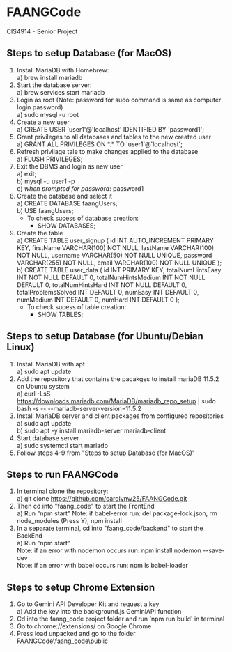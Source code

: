 # FAANGCode
CIS4914 - Senior Project

## Steps to setup Database (for MacOS)
1. Install MariaDB with Homebrew:<br/>
   a) brew install mariadb
2. Start the database server:<br/>
   a) brew services start mariadb
3. Login as root (Note: password for sudo command is same as computer login password)<br/>
   a) sudo mysql -u root
4. Create a new user<br/>
   a) CREATE USER 'user1'@'localhost' IDENTIFIED BY 'password1';
5. Grant privileges to all databases and tables to the new created user<br/>
   a) GRANT ALL PRIVILEGES ON \*.\* TO 'user1'@'localhost';
6. Refresh privilage tale to make changes applied to the database<br/>
   a) FLUSH PRIVILEGES;
7. Exit the DBMS and login as new user<br/>
   a) exit;<br/>
   b) mysql -u user1 -p<br/>
   c) *when prompted for password*: password1
8. Create the database and select it<br/>
   a) CREATE DATABASE faangUsers;<br/>
   b) USE faangUsers;
      - To check sucess of database creation:<br/>
         - SHOW DATABASES;<br/>
10. Create the table<br/>
    a) CREATE TABLE user_signup (
    id INT AUTO_INCREMENT PRIMARY KEY, 
    firstName VARCHAR(100) NOT NULL,
    lastName VARCHAR(100) NOT NULL,
    username VARCHAR(50) NOT NULL UNIQUE,
    password VARCHAR(255) NOT NULL,
    email VARCHAR(100) NOT NULL UNIQUE
   );<br/>
   b) CREATE TABLE user_data (
    id INT PRIMARY KEY,
    totalNumHintsEasy INT NOT NULL DEFAULT 0,
    totalNumHintsMedium INT NOT NULL DEFAULT 0,
    totalNumHintsHard INT NOT NULL DEFAULT 0,
    totalProblemsSolved INT DEFAULT 0,
    numEasy INT DEFAULT 0,
    numMedium INT DEFAULT 0,
    numHard INT DEFAULT 0
   ); <br/>
      - To check sucess of table creation: <br/>
         - SHOW TABLES;

## Steps to setup Database (for Ubuntu/Debian Linux)
1. Install MariaDB with apt<br/>
   a) sudo apt update
2. Add the repository that contains the pacakges to install mariaDB 11.5.2 on Ubuntu system<br/>
   a) curl -LsS https://downloads.mariadb.com/MariaDB/mariadb_repo_setup | sudo bash -s -- --mariadb-server-version=11.5.2
3. Install MariaDB server and client packages from configured repositories<br/>
   a) sudo apt update<br/>
   b) sudo apt -y install mariadb-server mariadb-client
4. Start database server<br/>
   a) sudo systemctl start mariadb
5. Follow steps 4-9 from "Steps to setup Database (for MacOS)"<br/>
   
## Steps to run FAANGCode
1. In terminal clone the repository:<br/>
   a) git clone https://github.com/carolynw25/FAANGCode.git
2. Then cd into "faang_code" to start the FrontEnd<br/>
   a) Run "npm start"
   Note: if babel-error run: del package-lock.json, rm node_modules (Press Y), npm install
4. In a separate terminal, cd into "faang_code/backend" to start the BackEnd<br/>
   a) Run "npm start"<br/>
   Note: if an error with nodemon occurs run: npm install nodemon --save-dev<br/>
   Note: if an error with babel occurs run: npm ls babel-loader <br/>

## Steps to setup Chrome Extension
1. Go to Gemini API Developer Kit and request a key <br/>
   a) Add the key into the background.js GeminiAPI function <br/>
2. Cd into the faang_code project folder and run 'npm run build' in terminal <br/>
3. Go to chrome://extensions/ on Google Chrome <br/>
4. Press load unpacked and go to the folder FAANGCode\faang_code\public <br/>
   
